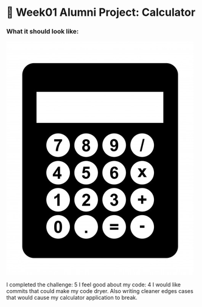# 🔢 Week01 Alumni Project: Calculator

### What it should look like:

![Calculator](img/calculator.jpg)

I completed the challenge: 5
I feel good about my code: 4
I would like commits that could make my code dryer. Also writing cleaner edges cases that would cause my calculator application to break.

